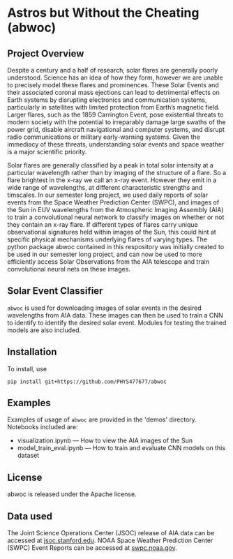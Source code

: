 # Astros but Without the Cheating (abwoc)
## Project Overview

Despite a century and a half of research, solar flares are generally poorly understood. Science has an idea of how they form, however we are unable to precisely model these flares and prominences. These Solar Events and their associated coronal mass ejections can lead to detrimental effects on Earth systems by disrupting electronics and communication systems, particularly in satellites with limited protection from Earth’s magnetic field. Larger flares, such as the 1859 Carrington Event, pose  existential  threats  to  modern  society  with  the  potential  to  irreparably damage large swaths of the power grid, disable aircraft navigational and computer systems, and disrupt radio communications or military early-warning systems. Given the immediacy of these threats, understanding solar events and space weather is a major scientific priority.

Solar flares are generally classified by a peak in total solar intensity at a particular wavelength rather than by imaging of the structure of a flare. So a flare brightest in the x-ray we call an x-ray event. However they emit in a wide range of wavelengths, at different characteristic strengths and timscales. In our semester long project, we used daily reports of solar events from the Space Weather Prediction Center (SWPC), and images of the Sun in EUV wavelengths from the Atmospheric Imaging Assembly (AIA) to train a convolutional neural network to classify images on whether or not they contain an x-ray flare. If different types of flares carry unique observational signatures held within images of the Sun, this could hint at specific physical mechanisms underlying flares of varying types. The python package abwoc contained in this respository was initially created to be used in our semester long project, and can now be used to more efficiently access Solar Observations from the AIA telescope and train convolutional neural nets on these images. 

## Solar Event Classifier 
```abwoc``` is used for downloading images of solar events in the desired wavelengths from AIA data. These images can then be used to train a CNN to identify to identify the desired solar event. Modules for testing the trained models are also included. 

## Installation
To install, use

```
pip install git+https://github.com/PHYS477677/abwoc
```

## Examples
Examples of usage of ```abwoc``` are provided in the 'demos' directory. Notebooks included are:
- visualization.ipynb &mdash; How to view the AIA images of the Sun
- model_train_eval.ipynb &mdash; How to train and evaluate CNN models on this dataset

## License
abwoc is released under the Apache license.

## Data used
The Joint Science Operations Center (JSOC) release of AIA data can be accessed at [jsoc.stanford.edu](http://jsoc.stanford.edu/). NOAA Space Weather Prediction Center (SWPC) Event Reports can be accessed at [swpc.noaa.gov](https://www.swpc.noaa.gov/products/solar-and-geophysical-event-reports).
